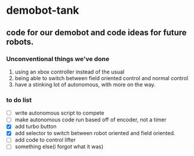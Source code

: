 # demobot-tank
## code for our demobot and code ideas for future robots.
### Unconventional things we've done
1. using an xbox controller instead of the usual 
2. being able to switch between field oriented control and normal control
3. have a stinking lot of autonomous, with more on the way.
### to do list
- [ ] write autonomous script to compete
- [ ] make autonomous code run based off of encoder, not a timer
- [x] add turbo button
- [x] add selector to switch between robot oriented and field oriented.
- [ ] add code to control lifter
- [ ] something else(i forgot what it was)
